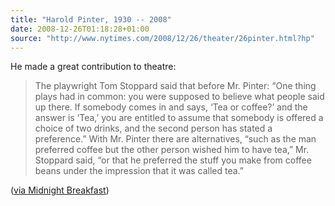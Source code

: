 ```yaml
---
title: "Harold Pinter, 1930 -- 2008"
date: 2008-12-26T01:18:28+01:00
source: "http://www.nytimes.com/2008/12/26/theater/26pinter.html?hp"
---
```


He made a great contribution to theatre:

> The playwright Tom Stoppard said that before Mr. Pinter: “One thing plays had in common: you were supposed to believe what people said up there. If somebody comes in and says, ‘Tea or coffee?’ and the answer is ‘Tea,’ you are entitled to assume that somebody is offered a choice of two drinks, and the second person has stated a preference.” With Mr. Pinter there are alternatives, “such as the man preferred coffee but the other person wished him to have tea,” Mr. Stoppard said, “or that he preferred the stuff you make from coffee beans under the impression that it was called tea.”

([via Midnight Breakfast](http://midnightbreakfast.com/2008/12/harold-pinter-1930-2008/))
